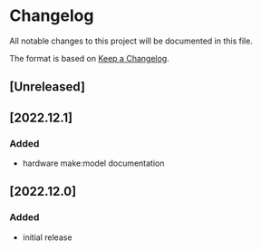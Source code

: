 # Changelog
All notable changes to this project will be documented in this file.

The format is based on [Keep a Changelog](https://keepachangelog.com/).

## [Unreleased]

## [2022.12.1]

### Added
- hardware make:model documentation

## [2022.12.0]

### Added
- initial release
